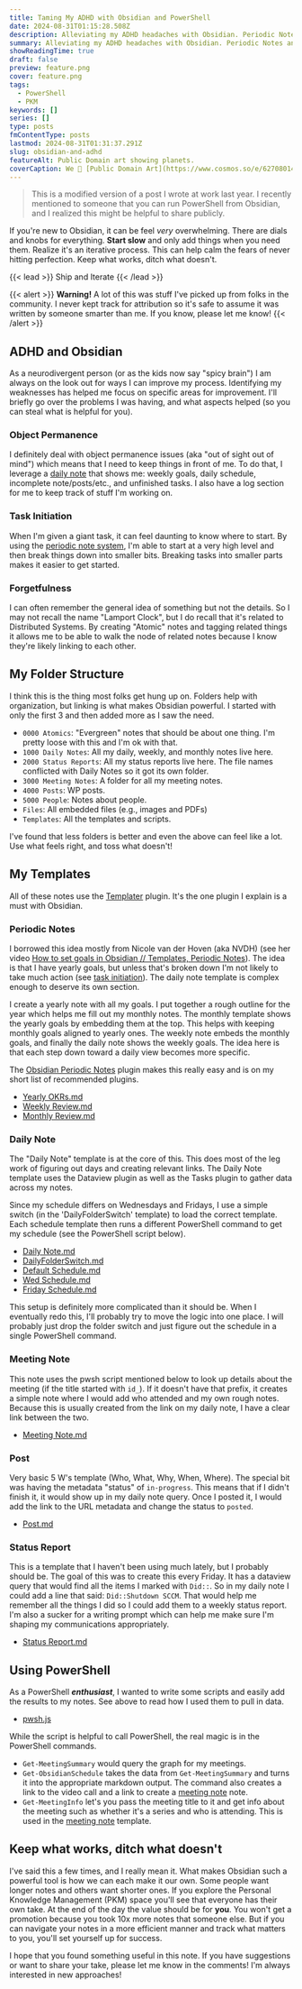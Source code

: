 ```yaml
---
title: Taming My ADHD with Obsidian and PowerShell
date: 2024-08-31T01:15:28.508Z
description: Alleviating my ADHD headaches with Obsidian. Periodic Notes and Templater extensions save the day by reminding me of the next step towards my larger goals.
summary: Alleviating my ADHD headaches with Obsidian. Periodic Notes and Templater extensions save the day by reminding me of the next step towards my larger goals.
showReadingTime: true
draft: false
preview: feature.png
cover: feature.png
tags:
  - PowerShell
  - PKM
keywords: []
series: []
type: posts
fmContentType: posts
lastmod: 2024-08-31T01:31:37.291Z
slug: obsidian-and-adhd
featureAlt: Public Domain art showing planets.
coverCaption: We 💞 [Public Domain Art](https://www.cosmos.so/e/627080146)
---
```


> This is a modified version of a post I wrote at work last year. I recently
> mentioned to someone that you can run PowerShell from Obsidian, and I realized
> this might be helpful to share publicly.

If you're new to Obsidian, it can be feel *very* overwhelming. There are dials
and knobs for everything. **Start slow** and only add things when you need them.
Realize it's an iterative process. This can help calm the fears of never
hitting perfection. Keep what works, ditch what doesn't.

{{< lead >}}
Ship and Iterate
{{< /lead >}}

<!-- FM:Snippet:Start data:{"id":"Call Out","fields":[]} -->
{{< alert >}}
**Warning!** A lot of this was stuff I've picked up from folks in the community. I
never kept track for attribution so it's safe to assume it was written by
someone smarter than me. If you know, please let me know!
{{< /alert >}}
<!-- FM:Snippet:End -->

## ADHD and Obsidian

As a neurodivergent person (or as the kids now say "spicy brain") I am always on
the look out for ways I can improve my process. Identifying my weaknesses has
helped me focus on specific areas for improvement. I'll briefly go over the
problems I was having, and what aspects helped (so you can steal what is helpful
for you).

### Object Permanence

I definitely deal with object permanence issues (aka "out of sight out of mind")
which means that I need to keep things in front of me. To do that, I leverage a
[daily note](#daily-note) that shows me: weekly goals, daily schedule, incomplete
note/posts/etc., and unfinished tasks. I also have a log section for me to keep
track of stuff I'm working on.

### Task Initiation

When I'm given a giant task, it can feel daunting to know where to start. By
using the [periodic note system](#periodic-notes), I'm able to start at a very
high level and then break things down into smaller bits. Breaking tasks into
smaller parts makes it easier to get started.

### Forgetfulness

I can often remember the general idea of something but not the details. So I may
not recall the name "Lamport Clock", but I do recall that it's related to
Distributed Systems. By creating "Atomic" notes and tagging related things it
allows me to be able to walk the node of related notes because I know they're
likely linking to each other.

## My Folder Structure

I think this is the thing most folks get hung up on. Folders help with
organization, but linking is what makes Obsidian powerful. I started with only
the first 3 and then added more as I saw the need.

- `0000 Atomics`: "Evergreen" notes that should be about one thing. I'm pretty
  loose with this and I'm ok with that.
- `1000 Daily Notes`: All my daily, weekly, and monthly notes live here.
- `2000 Status Reports`: All my status reports live here. The file names
  conflicted with Daily Notes so it got its own folder.
- `3000 Meeting Notes`: A folder for all my meeting notes.
- `4000 Posts`:  WP posts.
- `5000 People`: Notes about people.
- `Files`: All embedded files (e.g., images and PDFs)
- `Templates`: All the templates and scripts.

I've found that less folders is better and even the above can feel like a lot.
Use what feels right, and toss what doesn't!

## My Templates

All of these notes use the
[Templater](obsidian://show-plugin?id=templater-obsidian) plugin.
It's the one plugin I explain is a must with Obsidian.

### Periodic Notes

I borrowed this idea mostly from Nicole van der Hoven (aka NVDH) (see her video
[How to set goals in Obsidian // Templates, Periodic Notes](https://www.youtube.com/watch?v=T2Aeaq4sk7M)).
The idea is that I have yearly goals, but unless that's broken down I'm not
likely to take much action (see [task initiation](#task-initiation)). The daily
note template is complex enough to deserve its own section.

I create a yearly note with all my goals. I put together a rough outline for the
year which helps me fill out my monthly notes. The monthly template shows the
yearly goals by embedding them at the top. This helps with keeping monthly goals
aligned to yearly ones. The weekly note embeds the monthly goals, and finally
the daily note shows the weekly goals. The idea here is that each step down
toward a daily view becomes more specific.

The [Obsidian Periodic Notes](obsidian://show-plugin?id=periodic-notes) plugin
makes this really easy and is on my short list of recommended plugins.

- [Yearly OKRs.md](https://gist.github.com/HeyItsGilbert/8d492ebc7ad9c4830c0ae1fcc8fc6ac8#file-yearly-okrs)
- [Weekly Review.md](https://gist.github.com/HeyItsGilbert/8d492ebc7ad9c4830c0ae1fcc8fc6ac8#file-weekly-review)
- [Monthly Review.md](https://gist.github.com/HeyItsGilbert/8d492ebc7ad9c4830c0ae1fcc8fc6ac8#file-monthly-review)

### Daily Note

The "Daily Note" template is at the core of this. This does most of the leg work
of figuring out days and creating relevant links. The Daily Note template uses
the Dataview plugin as well as the Tasks plugin to gather data across my notes.

Since my schedule differs on Wednesdays and Fridays, I use a simple switch (in
the 'DailyFolderSwitch' template) to load the correct template. Each schedule
template then runs a different PowerShell command to get my schedule (see the
PowerShell script below).

- [Daily Note.md](https://gist.github.com/HeyItsGilbert/8d492ebc7ad9c4830c0ae1fcc8fc6ac8#file-daily-note)
- [DailyFolderSwitch.md](https://gist.github.com/HeyItsGilbert/8d492ebc7ad9c4830c0ae1fcc8fc6ac8#file-dailyfolderswitch-md)
- [Default Schedule.md](https://gist.github.com/HeyItsGilbert/8d492ebc7ad9c4830c0ae1fcc8fc6ac8#file-default-schedule-md)
- [Wed Schedule.md](https://gist.github.com/HeyItsGilbert/8d492ebc7ad9c4830c0ae1fcc8fc6ac8#file-wed-schedule-md)
- [Friday Schedule.md](https://gist.github.com/HeyItsGilbert/8d492ebc7ad9c4830c0ae1fcc8fc6ac8#file-friday-schedule-md)

This setup is definitely more complicated than it should be. When I eventually
redo this, I'll probably try to move the logic into one place. I will probably
just drop the folder switch and just figure out the schedule in a single
PowerShell command.

### Meeting Note

This note uses the pwsh script mentioned below to look up details about the
meeting (if the title started with `id_`). If it doesn't have that prefix, it
creates a simple note where I would add who attended and my own rough notes.
Because this is usually created from the link on my daily note, I have a clear
link between the two.

- [Meeting Note.md](https://gist.github.com/HeyItsGilbert/8d492ebc7ad9c4830c0ae1fcc8fc6ac8#file-meeting-note-md)

### Post

Very basic 5 W's template (Who, What, Why, When, Where). The special bit was
having the metadata "status" of `in-progress`. This means that if I didn't
finish it, it would show up in my daily note query. Once I posted it, I would
add the link to the URL metadata and change the status to `posted`.

- [Post.md](https://gist.github.com/HeyItsGilbert/8d492ebc7ad9c4830c0ae1fcc8fc6ac8#file-post-md)

### Status Report

This is a template that I haven't been using much lately, but I probably should
be. The goal of this was to create this every Friday. It has a dataview query
that would find all the items I marked with `Did::`. So in my daily note I could
add a line that said: `Did::Shutdown SCCM`. That would help me remember all the
things I did so I could add them to a weekly status report. I'm also a sucker
for a writing prompt which can help me make sure I'm shaping my communications
appropriately.

- [Status Report.md](https://gist.github.com/HeyItsGilbert/8d492ebc7ad9c4830c0ae1fcc8fc6ac8#file-status-report-md)

## Using PowerShell

As a PowerShell ***enthusiast***, I wanted to write some scripts and easily add
the results to my notes. See above to read how I used them to pull in data.

- [pwsh.js](https://gist.github.com/HeyItsGilbert/8d492ebc7ad9c4830c0ae1fcc8fc6ac8#file-pwsh-js)

While the script is helpful to call PowerShell, the real magic is in the
PowerShell commands.

- `Get-MeetingSummary` would query the graph for my meetings.
- `Get-ObsidianSchedule` takes the data from `Get-MeetingSummary` and turns it
  into the appropriate markdown output. The command also creates a link to the
  video call and a link to create a [meeting note](#meeting-note) note.
- `Get-MeetingInfo` let's you pass the meeting title to it and get info about
  the meeting such as whether it's a series and who is attending. This is used
  in the [meeting note](#meeting-note) template.

## Keep what works, ditch what doesn't

I've said this a few times, and I really mean it. What makes Obsidian such a
powerful tool is how we can each make it our own. Some people want longer notes
and others want shorter ones. If you explore the Personal Knowledge Management
(PKM) space you'll see that everyone has their own take. At the end of the day
the value should be for **you**. You won't get a promotion because you took 10x
more notes that someone else. But if you can navigate your notes in a more
efficient manner and track what matters to you, you'll set yourself up for
success.

I hope that you found something useful in this note. If you have suggestions or
want to share your take, please let me know in the comments! I'm always
interested in new approaches!
